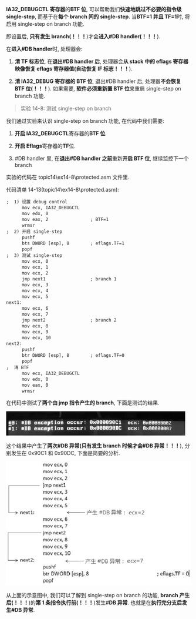 **IA32\_DEBUGCTL 寄存器**的**BTF 位**, 可以帮助我们**快速地跳过不必要的指令级 single\-step**, 而基于在**每个 branch 间的 single\-step**. 当**BTF=1 并且 TF=1**时, 将启用 single\-step on branch 功能.

即设置后, **只有发生 branch(！！！**)才会**进入\#DB handler(！！！**).

在**进入\#DB handler**时, 处理器会:

1) **清 TF 标志位**, 在**退出\#DB handler 后**, 处理器会**从 stack 中的 eflags 寄存器映像恢复 eflags 寄存器值(自动恢复 IF 标志！！！**).

2) **清 IA32\_DEBUG 寄存器的 BTF 位**, 退出\#DB handler 后, 处理器**不会恢复 BTF 位(！！！**). 如果需要, **软件必须重新置 BTF 位**来重启 single\-step on branch 功能.

>实验 14\-8: 测试 single\-step on branch

我们通过实验来认识 single\-step on branch 功能, 在代码中我们需要:

1) **开启 IA32\_DEBUGCTL**寄存器的**BTF 位**.

2) **开启 Eflags**寄存器的**TF**位.

3) \#DB handler 里, 在**退出\#DB handler 之前**重新**开启 BTF 位**, 继续监控下一个 branch

实验的代码在 topic14\ex14-8\protected.asm 文件里.

代码清单 14\-13(topic14\ex14-8\protected.asm):

```assembly
;  1) 设置 debug control
      mov ecx, IA32_DEBUGCTL
      mov edx, 0
      mov eax, 2                ; BTF=1
      wrmsr
;  2) 开启 single-step
      pushf
      bts DWORD [esp], 8        ; eflags.TF=1
      popf
;  3) 测试 single-step
      mov ecx, 0
      mov ecx, 1
      mov ecx, 2
      jmp next1                 ; branch 1
      mov ecx, 3
      mov ecx, 4
      mov ecx, 5
next1:
      mov ecx, 6
      mov ecx, 7
      jmp next2                 ; branch 2
      mov ecx, 8
      mov ecx, 9
      mov ecx, 10
next2:
      pushf
      btr DWORD [esp], 8        ; eflags.TF=0
      popf
;  清 BTF
      mov ecx, IA32_DEBUGCTL
      mov edx, 0
      mov eax, 0
      wrmsr
```

在代码中测试了**两个由 jmp 指令产生的 branch**, 下面是测试的结果.

![config](./images/34.jpg)

这个结果中产生了**两次\#DB 异常(只有发生 branch 时候才会\#DB 异常！！！**), 分别发生在 0x90C1 和 0x90DC, 下面是简要的分析.

![config](./images/35.jpg)

从上面的示意图中, 我们可以了解到 single\-step on branch 的功能, **branch 产生后(！！！**)的**第 1 条指令执行前(！！！**)发生\#**DB 异常**. 也就是在**执行完分支后发生\#DB 异常**.